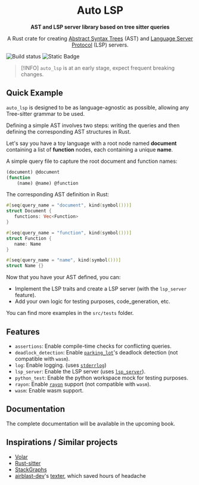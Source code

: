 <div align="center">
  <h1>Auto LSP</h1>
  <p>
    <strong>AST and LSP server library based on tree sitter queries</strong>
  </p>


A Rust crate for creating [Abstract Syntax Trees](https://en.wikipedia.org/wiki/Abstract_syntax_tree) (AST)
and [Language Server Protocol](https://microsoft.github.io/language-server-protocol/) (LSP) servers.

 </div> 

![Build status](https://github.com/github/adclz/auto-lsp/actions/workflows/ci.yml/badge.svg)
![Static Badge](https://img.shields.io/badge/rustc-1.83.0%2B-orange)

> [!INFO]
> `auto_lsp` is at an early stage, expect frequent breaking changes. 

## Quick Example

`auto_lsp` is designed to be as language-agnostic as possible, allowing any Tree-sitter grammar to be used.

Defining a simple AST involves two steps: writing the queries and then defining the corresponding AST structures in Rust.

Let's say you have a toy language with a root node named **document** containing a list of **function** nodes, each containing a unique **name**.

A simple query file to capture the root document and function names:

```lisp
(document) @document
(function
    (name) @name) @function
```

The corresponding AST definition in Rust:

```rust
#[seq(query_name = "document", kind(symbol()))]
struct Document {
   functions: Vec<Function>
}

#[seq(query_name = "function", kind(symbol()))]
struct Function {
   name: Name
}

#[seq(query_name = "name", kind(symbol()))]
struct Name {}  
```

Now that you have your AST defined, you can:
 - Implement the LSP traits and create a LSP server (with the `lsp_server` feature).
 - Add your own logic for testing purposes, code_generation, etc.

You can find more examples in the `src/tests` folder.

## Features

- `assertions`: Enable compile-time checks for conflicting queries.
- `deadlock_detection`: Enable [`parking_lot`](https://crates.io/crates/parking_lot)'s deadlock detection (not compatible with `wasm`).
- `log`: Enable logging. (uses [`stderrlog`](https://crates.io/crates/stderrlog))
- `lsp_server`: Enable the LSP server (uses [`lsp_server`](https://crates.io/crates/lsp-server)).
- `python_test`: Enable the python workspace mock for testing purposes.
- `rayon`: Enable [`rayon`](https://crates.io/crates/rayon) support (not compatible with `wasm`).
- `wasm`: Enable wasm support.

## Documentation

The complete documentation will be available in the upcoming book.

## Inspirations / Similar projects

- [Volar](https://volarjs.dev/)
- [Rust-sitter](https://github.com/hydro-project/rust-sitter)
- [StackGraphs](https://github.com/github/stack-graphs)
- [airblast-dev](https://github.com/airblast-dev)'s [texter](https://github.com/airblast-dev/texter), which saved hours of headache